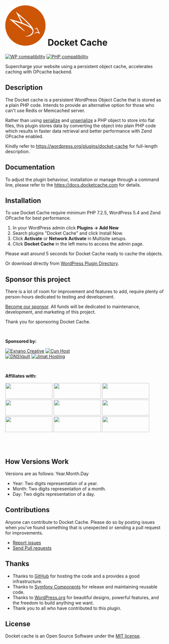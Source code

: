 # ![Docket Cache](./.wordpress.org/icon-128x128.png) Docket Cache
[![WP compatibility](https://plugintests.com/plugins/wporg/docket-cache/wp-badge.svg)](https://plugintests.com/plugins/wporg/docket-cache/latest) [![PHP compatibility](https://plugintests.com/plugins/wporg/docket-cache/php-badge.svg)](https://plugintests.com/plugins/wporg/docket-cache/latest)

Supercharge your website using a persistent object cache, accelerates caching with OPcache backend.

## Description

The Docket cache is a persistent WordPress Object Cache that is stored as a plain PHP code. Intends to provide an alternative option for those who can't use Redis or Memcached server.

Rather than using [serialize](https://www.php.net/manual/en/function.serialize.php) and [unserialize](https://www.php.net/manual/en/function.unserialize.php) a PHP object to store into flat files, this plugin stores data by converting the object into plain PHP code which results in faster data retrieval and better performance with Zend OPcache enabled.

Kindly refer to https://wordpress.org/plugins/docket-cache for full-length description.

## Documentation

To adjust the plugin behaviour, installation or manage through a command line, please refer to the https://docs.docketcache.com for details.

## Installation

To use Docket Cache require minimum PHP 7.2.5, WordPress 5.4 and Zend OPcache for best performance.

1. In your WordPress admin click **Plugins -> Add New**
2. Search plugins "Docket Cache" and click Install Now.
3. Click **Activate** or **Network Activate** in Multisite setups.
4. Click **Docket Cache** in the left menu to access the admin page.

Please wait around 5 seconds for Docket Cache ready to cache the objects.

Or download directly from [WordPress Plugin Directory](https://wordpress.org/plugins/docket-cache).

## Sponsor this project

There is a lot of room for improvement and features to add, require plenty of person-hours dedicated to testing and development.

[Become our sponsor](https://www.patreon.com/bePatron?u=41796862). All funds will be dedicated to maintenance, development, and marketing of this project.

Thank you for sponsoring Docket Cache.

<br>

**Sponsored by:**

[![Exnano Creative](https://docketcache.com/wp-content/spx/exnano/exnano-logo.png)](https://exnano.io/?utm_source=dcgh) 
[![Cun Host](https://docketcache.com/wp-content/spx/cunhost/cunhost-logo.png)](https://cunhost.com/?utm_source=dcgh)  
[![DNSVault](https://docketcache.com/wp-content/spx/dnsvault/dnsvault-logo.png)](https://dnsvault.net/?utm_source=dcgh) 
[![Jimat Hosting](https://docketcache.com/wp-content/spx/jimathosting/jimathosting-logo.png)](https://jimathosting.com/?utm_source=dcgh) 

<br>

**Affiliates with:**

<a href="https://docketcache.com/wp-content/spx/dreamhost/?utm_source=dc-githubs&utm_campaign=aff-uri&utm_medium=github" target="_blank"><img src="https://docketcache.com/wp-content/spx/dreamhost/dreamhost-logo.png" width="150" height="50"></a>
<a href="https://docketcache.com/wp-content/spx/litespeed/?utm_source=dc-githubs&utm_campaign=aff-uri&utm_medium=github" target="_blank"><img src="https://docketcache.com/wp-content/spx/litespeed/litespeed-logo.png" width="150" height="50"></a>
<a href="https://docketcache.com/wp-content/spx/bluehost/?utm_source=dc-githubs&utm_campaign=aff-uri&utm_medium=github" target="_blank"><img src="https://docketcache.com/wp-content/spx/bluehost/bluehost-logo.png" width="150" height="50"></a>
<a href="https://docketcache.com/wp-content/spx/bluehost/?utm_source=dc-githubs&utm_campaign=aff-uri&utm_medium=github" target="_blank"><img src="https://docketcache.com/wp-content/spx/bluehost/bluehost-logo.png" width="150" height="50"></a>
<a href="https://docketcache.com/wp-content/spx/digitalocean/?utm_source=dc-githubs&utm_campaign=aff-uri&utm_medium=github" target="_blank"><img src="https://docketcache.com/wp-content/spx/digitalocean/digitalocean-logo.png" width="150" height="50"></a>
<a href="https://docketcache.com/wp-content/spx/kiahstore/?utm_source=dc-githubs&utm_campaign=aff-uri&utm_medium=github" target="_blank"><img src="https://docketcache.com/wp-content/spx/kiahstore/kiahstore-logo.png" width="150" height="50"></a>
<a href="https://docketcache.com/wp-content/spx/exabytes/?utm_source=dc-githubs&utm_campaign=aff-uri&utm_medium=github" target="_blank"><img src="https://docketcache.com/wp-content/spx/exabytes/exabytes-logo.png" width="150" height="50"></a>
<a href="https://docketcache.com/wp-content/spx/pikoseed/?utm_source=dc-githubs&utm_campaign=aff-uri&utm_medium=github" target="_blank"><img src="https://docketcache.com/wp-content/spx/pikoseed/pikoseed-logo.png" width="150" height="50"></a>
<a href="https://docketcache.com/wp-content/spx/serverfreak/?utm_source=dc-githubs&utm_campaign=aff-uri&utm_medium=github" target="_blank"><img src="https://docketcache.com/wp-content/spx/serverfreak/serverfreak-logo.png" width="150" height="50"></a> 

<br><br>

## How Versions Work

Versions are as follows: Year.Month.Day

* Year: Two digits representation of a year.
* Month: Two digits representation of a month.
* Day: Two digits representation of a day.


## Contributions

Anyone can contribute to Docket Cache. Please do so by posting issues when you've found something that is unexpected or sending a pull request for improvements.

- [Report issues](https://github.com/nawawi/docket-cache/issues)
- [Send Pull requests](https://github.com/nawawi/docket-cache/pulls)

## Thanks

- Thanks to [GitHub](https://github.com) for hosting the code and a provides a good infrastructure.
- Thanks to [Symfony Components](https://github.com/symfony) for release and maintaining reusable code.
- Thanks to [WordPress.org](https://wordpres.org) for beautiful designs, powerful features, and the freedom to build anything we want.
- Thank you to all who have contributed to this plugin.

## License

Docket cache is an Open Source Software under the [MIT license](https://github.com/nawawi/docket-cache/blob/master/LICENSE.txt).
